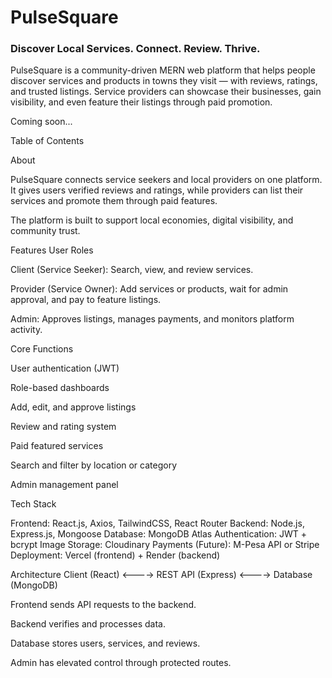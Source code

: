 # PulseSquare 

### Discover Local Services. Connect. Review. Thrive.

PulseSquare is a community-driven MERN web platform that helps people discover services and products in towns they visit — with reviews, ratings, and trusted listings.
Service providers can showcase their businesses, gain visibility, and even feature their listings through paid promotion.

 Coming soon...

 Table of Contents

About

PulseSquare connects service seekers and local providers on one platform.
It gives users verified reviews and ratings, while providers can list their services and promote them through paid features.

The platform is built to support local economies, digital visibility, and community trust.

Features
User Roles

Client (Service Seeker):
Search, view, and review services.

Provider (Service Owner):
Add services or products, wait for admin approval, and pay to feature listings.

Admin:
Approves listings, manages payments, and monitors platform activity.

Core Functions

User authentication (JWT)

Role-based dashboards

Add, edit, and approve listings

Review and rating system

Paid featured services

Search and filter by location or category

Admin management panel

Tech Stack

Frontend: React.js, Axios, TailwindCSS, React Router
Backend: Node.js, Express.js, Mongoose
Database: MongoDB Atlas
Authentication: JWT + bcrypt
Image Storage: Cloudinary
Payments (Future): M-Pesa API or Stripe
Deployment: Vercel (frontend) + Render (backend)

Architecture
Client (React) <----> REST API (Express) <----> Database (MongoDB)


Frontend sends API requests to the backend.

Backend verifies and processes data.

Database stores users, services, and reviews.

Admin has elevated control through protected routes.
